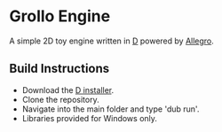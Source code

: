 Grollo Engine
====
A simple 2D toy engine written in [D](https://dlang.org/) powered by [Allegro](https://liballeg.org/).

Build Instructions
------

* Download the [D installer](https://dlang.org/).
* Clone the repository.
* Navigate into the main folder and type 'dub run'.
* Libraries provided for Windows only.